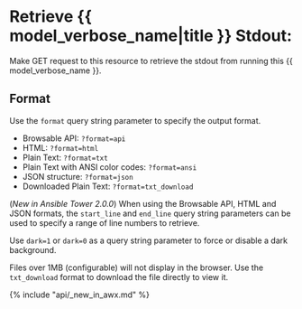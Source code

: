 # Retrieve {{ model_verbose_name|title }} Stdout:

Make GET request to this resource to retrieve the stdout from running this
{{ model_verbose_name }}.

## Format

Use the `format` query string parameter to specify the output format.

* Browsable API: `?format=api`
* HTML: `?format=html`
* Plain Text: `?format=txt`
* Plain Text with ANSI color codes: `?format=ansi`
* JSON structure: `?format=json`
* Downloaded Plain Text: `?format=txt_download`

(_New in Ansible Tower 2.0.0_) When using the Browsable API, HTML and JSON
formats, the `start_line` and `end_line` query string parameters can be used
to specify a range of line numbers to retrieve.

Use `dark=1` or `dark=0` as a query string parameter to force or disable a
dark background.

Files over 1MB (configurable) will not display in the browser. Use the `txt_download`
format to download the file directly to view it.

{% include "api/_new_in_awx.md" %}
